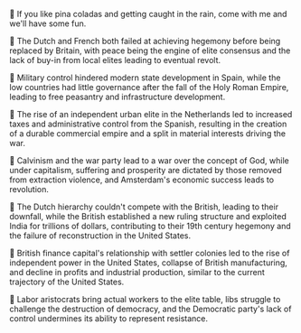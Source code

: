 🚢 If you like pina coladas and getting caught in the rain, come with me and we'll have some fun.

🚢 The Dutch and French both failed at achieving hegemony before being replaced by Britain, with peace being the engine of elite consensus and the lack of buy-in from local elites leading to eventual revolt.

🚢 Military control hindered modern state development in Spain, while the low countries had little governance after the fall of the Holy Roman Empire, leading to free peasantry and infrastructure development.

🚢 The rise of an independent urban elite in the Netherlands led to increased taxes and administrative control from the Spanish, resulting in the creation of a durable commercial empire and a split in material interests driving the war.

🚢 Calvinism and the war party lead to a war over the concept of God, while under capitalism, suffering and prosperity are dictated by those removed from extraction violence, and Amsterdam's economic success leads to revolution.

🚢 The Dutch hierarchy couldn't compete with the British, leading to their downfall, while the British established a new ruling structure and exploited India for trillions of dollars, contributing to their 19th century hegemony and the failure of reconstruction in the United States.

🚢 British finance capital's relationship with settler colonies led to the rise of independent power in the United States, collapse of British manufacturing, and decline in profits and industrial production, similar to the current trajectory of the United States.

🚢 Labor aristocrats bring actual workers to the elite table, libs struggle to challenge the destruction of democracy, and the Democratic party's lack of control undermines its ability to represent resistance.

